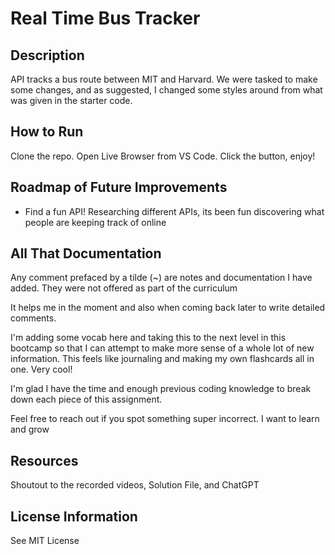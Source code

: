 # Real Time Bus Tracker

## Description

API tracks a bus route between MIT and Harvard. We were tasked to make some changes, and as suggested, I changed some styles around from what was given in the starter code.

## How to Run

Clone the repo. Open Live Browser from VS Code. Click the button, enjoy!

## Roadmap of Future Improvements

- Find a fun API! Researching different APIs, its been fun discovering what people are keeping track of online

## All That Documentation

Any comment prefaced by a tilde (~) are notes and documentation I have added. They were not offered as part of the curriculum

It helps me in the moment and also when coming back later to write detailed comments.

I'm adding some vocab here and taking this to the next level in this bootcamp so that I can attempt to make more sense of a whole lot of new information. This feels like journaling and making my own flashcards all in one. Very cool!

I'm glad I have the time and enough previous coding knowledge to break down each piece of this assignment.

Feel free to reach out if you spot something super incorrect. I want to learn and grow

## Resources

Shoutout to the recorded videos, Solution File, and ChatGPT

## License Information

See MIT License

